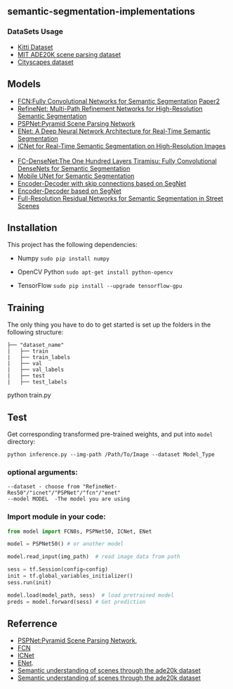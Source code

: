 ## semantic-segmentation-implementations

### DataSets Usage
+ [Kitti Dataset](http://www.cvlibs.net/datasets/kitti/eval_road.php)
+ [MIT ADE20K scene parsing dataset](https://github.com/hangzhaomit/semantic-segmentation-pytorch)
+ [Cityscapes dataset](https://www.cityscapes-dataset.com/benchmarks/)

## Models
+ [FCN:Fully Convolutional Networks for Semantic Segmentation](http://arxiv.org/abs/1411.4038) [Paper2](http://arxiv.org/abs/1605.06211)
+ [RefineNet: Multi-Path Refinement Networks for High-Resolution Semantic Segmentation](https://arxiv.org/abs/1611.06612)
+ [PSPNet:Pyramid Scene Parsing Network](https://arxiv.org/abs/1612.01105)
+ [ENet: A Deep Neural Network Architecture for Real-Time Semantic Segmentation](https://arxiv.org/pdf/1606.02147.pdf)
+ [ICNet for Real-Time Semantic Segmentation on High-Resolution Images](https://arxiv.org/abs/1704.08545)  
+ [FC-DenseNet:The One Hundred Layers Tiramisu: Fully Convolutional DenseNets for Semantic Segmentation](https://arxiv.org/abs/1611.09326)
+ [Mobile UNet for Semantic Segmentation](https://arxiv.org/abs/1704.04861)
+ [Encoder-Decoder with skip connections based on SegNet](https://arxiv.org/abs/1511.00561)
+ [Encoder-Decoder based on SegNet](https://arxiv.org/abs/1511.00561)
+ [Full-Resolution Residual Networks for Semantic Segmentation in Street Scenes](https://arxiv.org/abs/1611.08323)

## Installation
This project has the following dependencies:

- Numpy `sudo pip install numpy`

- OpenCV Python `sudo apt-get install python-opencv`

- TensorFlow `sudo pip install --upgrade tensorflow-gpu`

## Training
The only thing you have to do to get started is set up the folders in the following structure:

    ├── "dataset_name"    
    |   ├── train
    |   ├── train_labels
    |   ├── val
    |   ├── val_labels
    |   ├── test
    |   ├── test_labels

python train.py

## Test
Get corresponding transformed pre-trained weights, and put into `model` directory:   
```
python inference.py --img-path /Path/To/Image --dataset Model_Type
```
### optional arguments:
```
--dataset - choose from "RefineNet-Res50"/"icnet"/"PSPNet"/"fcn"/"enet"  
--model MODEL  -The model you are using
```

### Import module in your code:
```python
from model import FCN8s, PSPNet50, ICNet, ENet

model = PSPNet50() # or another model

model.read_input(img_path)  # read image data from path

sess = tf.Session(config=config)
init = tf.global_variables_initializer()
sess.run(init)

model.load(model_path, sess)  # load pretrained model
preds = model.forward(sess) # Get prediction 
```

## Referrence
+ [PSPNet:Pyramid Scene Parsing Network](https://github.com/hszhao/PSPNet),
+ [FCN](https://github.com/CSAILVision/sceneparsing)
+ [ICNet](https://github.com/hszhao/ICNet)
+ [ENet](https://github.com/fregu856/segmentation).
+ [Semantic understanding of scenes through the ade20k dataset](http://people.csail.mit.edu/bzhou/publication/scene-parse-camera-ready.pdf)
+ [Semantic understanding of scenes through the ade20k dataset](https://arxiv.org/pdf/1608.05442.pdf)
